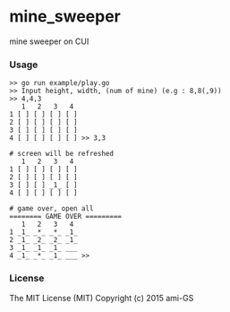 # mine_sweeper
mine sweeper on CUI


### Usage
```
>> go run example/play.go
>> Input height, width, (num of mine) (e.g : 8,8(,9))
>> 4,4,3
   1   2   3   4
1 [ ] [ ] [ ] [ ]
2 [ ] [ ] [ ] [ ]
3 [ ] [ ] [ ] [ ]
4 [ ] [ ] [ ] [ ] >> 3,3

# screen will be refreshed
   1   2   3   4
1 [ ] [ ] [ ] [ ]
2 [ ] [ ] [ ] [ ]
3 [ ] [ ] _1_ [ ]
4 [ ] [ ] [ ] [ ]

# game over, open all
======== GAME OVER =========
   1   2   3   4
1 _1_ _*_ _*_ _1_
2 _1_ _2_ _2_ _1_
3 _1_ _1_ _1_ ___
4 _1_ _*_ _1_ ___ >>
```


### License
The MIT License (MIT) Copyright (c) 2015 ami-GS
